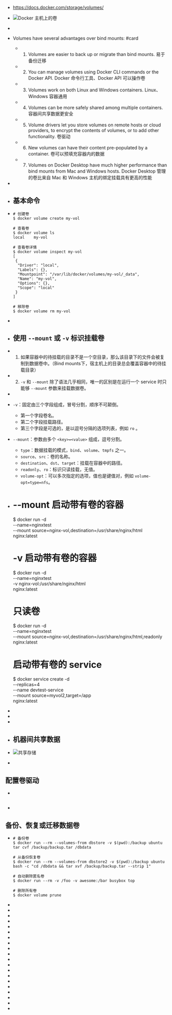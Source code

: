 - https://docs.docker.com/storage/volumes/
- ![Docker 主机上的卷](https://docs.docker.com/storage/images/types-of-mounts-volume.png)
-
- Volumes have several advantages over bind mounts: #card
	- 1. Volumes are easier to back up or migrate than bind mounts.
	  易于备份迁移
	- 2. You can manage volumes using Docker CLI commands or the Docker API.
	  Docker 命令行工具、Docker API 可以操作卷
	- 3. Volumes work on both Linux and Windows containers.
	  Linux、Windows 容器通用
	- 4. Volumes can be more safely shared among multiple containers.
	  容器间共享数据更安全
	- 5. Volume drivers let you store volumes on remote hosts or cloud providers, to encrypt the contents of volumes, or to add other functionality.
	  卷驱动
	- 6. New volumes can have their content pre-populated by a container.
	  卷可以预填充容器内的数据
	- 7. Volumes on Docker Desktop have much higher performance than bind mounts from Mac and Windows hosts.
	  Docker Desktop 管理的卷比来自 Mac 和 Windows 主机的绑定挂载具有更高的性能
-
- ## 基本命令
- ```shell
  # 创建卷
  $ docker volume create my-vol
  
  # 查看卷
  $ docker volume ls
  local    my-vol
  
  # 查看卷详情
  $ docker volume inspect my-vol
  [
   {
    "Driver": "local",
    "Labels": {},
    "Mountpoint": "/var/lib/docker/volumes/my-vol/_data",
    "Name": "my-vol",
    "Options": {},
    "Scope": "local"
   }
  ]
  
  # 移除卷
  $ docker volume rm my-vol
  ```
-
- ## 使用 `--mount` 或 `-v` 标识挂载卷
- 1. 如果容器中的待挂载的目录不是一个空目录，那么该目录下的文件会被复制到数据卷中。（Bind mounts下，宿主机上的目录总会覆盖容器中的待挂载目录）
- 2. `-v` 和 `--mount` 除了语法几乎相同，唯一的区别是在运行一个 service 时只能够 `--mount` 参数来挂载数据卷。
-
- `-v`：固定由三个字段组成，冒号分割，顺序不可颠倒。
	- 第一个字段卷名。
	- 第二个字段挂载路径。
	- 第三个字段是可选的，是以逗号分隔的选项列表，例如 `ro` 。
- `--mount`：参数由多个 `<key>=<value>` 组成，逗号分割。
	- `type`：数据挂载的模式，`bind`、`volume`、`tmpfs` 之一。
	- `source`、`src`：卷的名称。
	- `destination`、`dst`、`target`：挂载在容器中的路径。
	- `readonly`、`ro`：标识只读挂载，无值。
	- `volume-opt`：可以多次指定的选项，值也是键值对，例如 `volume-opt=type=nfs`。
- # --mount 启动带有卷的容器
  $ docker run -d \
    --name=nginxtest \
    --mount source=nginx-vol,destination=/usr/share/nginx/html \
    nginx:latest
   
  # -v 启动带有卷的容器
  $ docker run -d \
    --name=nginxtest \
    -v nginx-vol:/usr/share/nginx/html \
    nginx:latest
   
  # 只读卷
  $ docker run -d \
    --name=nginxtest \
    --mount source=nginx-vol,destination=/usr/share/nginx/html,readonly \
    nginx:latest
    
  # 启动带有卷的 service
  $ docker service create -d \
    --replicas=4 \
    --name devtest-service \
    --mount source=myvol2,target=/app \
    nginx:latest
-
-
-
- ## 机器间共享数据
- ![共享存储](https://docs.docker.com/storage/images/volumes-shared-storage.svg)
-
## 配置卷驱动
-
- ##
## 备份、恢复或迁移数据卷
- ```shell
  # 备份卷
  $ docker run --rm --volumes-from dbstore -v $(pwd):/backup ubuntu tar cvf /backup/backup.tar /dbdata
  
  # 从备份恢复卷
  $ docker run --rm --volumes-from dbstore2 -v $(pwd):/backup ubuntu bash -c "cd /dbdata && tar xvf /backup/backup.tar --strip 1"
  
  # 自动删除匿名卷
  $ docker run --rm -v /foo -v awesome:/bar busybox top
  
  # 删除所有卷
  $ docker volume prune
  ```
-
-
-
-
-
-
-
-
-
-
-
-
-
-
-
-
-
-
-
-